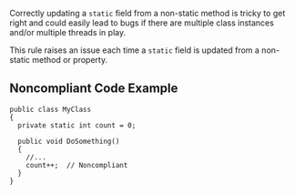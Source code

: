 
Correctly updating a `static` field from a non-static method is tricky to get right and could easily lead to bugs if there are multiple class instances and/or multiple threads in play.

This rule raises an issue each time a `static` field is updated from a non-static method or property.

## Noncompliant Code Example


    public class MyClass
    {
      private static int count = 0;
    
      public void DoSomething()
      {
        //...
        count++;  // Noncompliant
      }
    }

